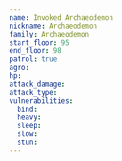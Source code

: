 ```yaml
---
name: Invoked Archaeodemon
nickname: Archaeodemon
family: Archaeodemon
start_floor: 95
end_floor: 98
patrol: true
agro: 
hp: 
attack_damage: 
attack_type: 
vulnerabilities:
  bind: 
  heavy: 
  sleep: 
  slow: 
  stun: 
---
```


